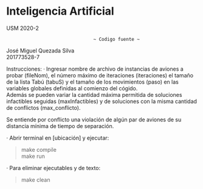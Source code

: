 # Inteligencia Artificial
USM 2020-2

                                    ~ Codigo fuente ~

José Miguel Quezada Silva  
201773528-7


Instrucciones:
· Ingresar nombre de archivo de instancias de aviones a probar (fileNom), el número máximo de 
iteraciones (iteraciones) el tamaño de la lista Tabú (tabuS) y el tamaño de los movimientos (paso) 
en las variables globales definidas al comienzo del cógido.  
Además se pueden variar la cantidad máxima permitida de soluciones infactibles seguidas (maxInfactibles) 
y de soluciones con la misma cantidad de conflictos (max_conflicto).  

Se entiende por conflicto una violación de algún par de aviones de su distancia mínima de tiempo 
de separación.  


· Abrir terminal en [ubicación] y ejecutar:  
> make compile  
> make run  

· Para eliminar ejecutables y de texto:  
> make clean

